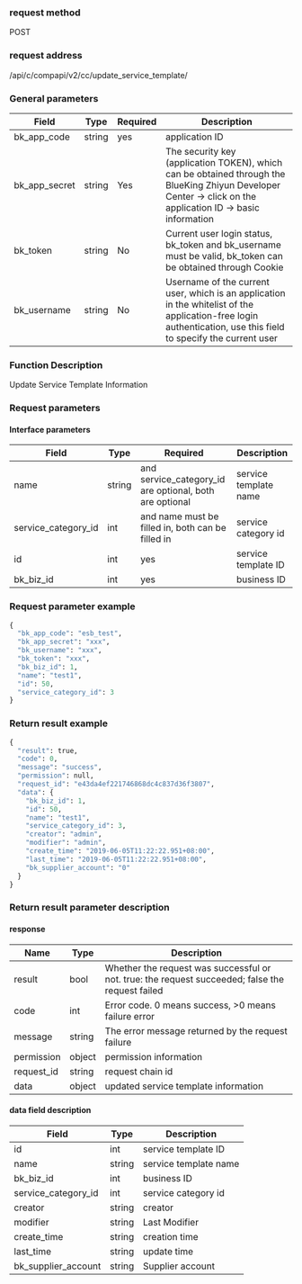 
### request method

POST


### request address

/api/c/compapi/v2/cc/update_service_template/


### General parameters

| Field | Type | Required | Description |
|-----------|------------|--------|------------|
| bk_app_code | string | yes | application ID |
| bk_app_secret| string | Yes | The security key (application TOKEN), which can be obtained through the BlueKing Zhiyun Developer Center -> click on the application ID -> basic information |
| bk_token | string | No | Current user login status, bk_token and bk_username must be valid, bk_token can be obtained through Cookie |
| bk_username | string | No | Username of the current user, which is an application in the whitelist of the application-free login authentication, use this field to specify the current user |


### Function Description

Update Service Template Information

### Request parameters



#### Interface parameters

| Field | Type | Required | Description |
|----------------------|------------|--------|-----------------------|
| name | string | and service_category_id are optional, both are optional | service template name |
| service_category_id | int | and name must be filled in, both can be filled in | service category id |
| id | int | yes | service template ID |
| bk_biz_id | int | yes | business ID |

### Request parameter example

```python
{
  "bk_app_code": "esb_test",
  "bk_app_secret": "xxx",
  "bk_username": "xxx",
  "bk_token": "xxx",
  "bk_biz_id": 1,
  "name": "test1",
  "id": 50,
  "service_category_id": 3
}
```

### Return result example

```python
{
  "result": true,
  "code": 0,
  "message": "success",
  "permission": null,
  "request_id": "e43da4ef221746868dc4c837d36f3807",
  "data": {
    "bk_biz_id": 1,
    "id": 50,
    "name": "test1",
    "service_category_id": 3,
    "creator": "admin",
    "modifier": "admin",
    "create_time": "2019-06-05T11:22:22.951+08:00",
    "last_time": "2019-06-05T11:22:22.951+08:00",
    "bk_supplier_account": "0"
  }
}
```

### Return result parameter description

#### response

| Name | Type | Description |
|---|---|---|
| result | bool | Whether the request was successful or not. true: the request succeeded; false the request failed |
| code | int | Error code. 0 means success, >0 means failure error |
| message | string | The error message returned by the request failure |
| permission | object | permission information |
| request_id | string | request chain id |
| data | object | updated service template information |

#### data field description

| Field | Type | Description |
| ------------------- | ------ | ------------ |
| id | int | service template ID |
| name | string | service template name |
| bk_biz_id | int | business ID |
| service_category_id | int | service category id |
| creator | string | creator |
| modifier | string | Last Modifier |
| create_time | string | creation time |
| last_time | string | update time |
| bk_supplier_account | string | Supplier account |